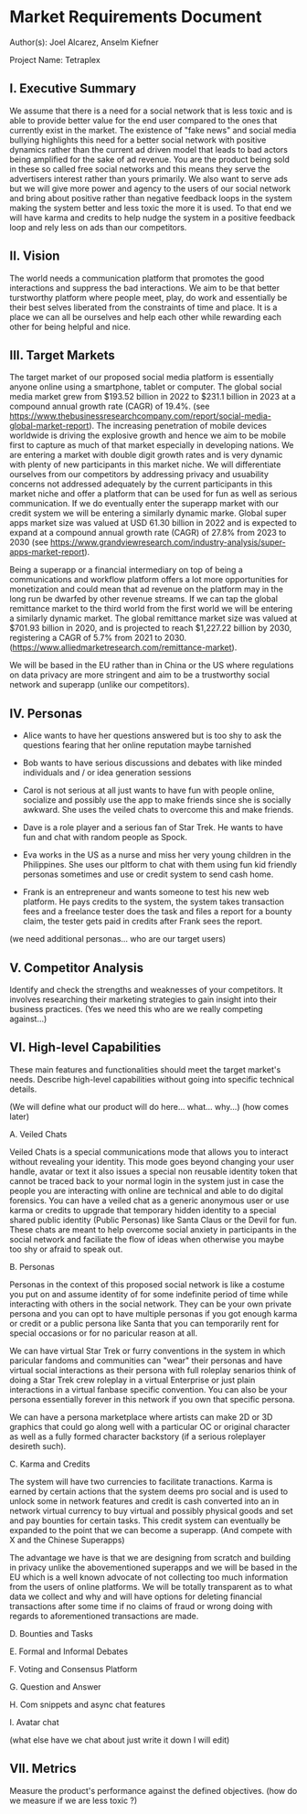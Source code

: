 # Market Requirements Document 

Author(s): Joel Alcarez, Anselm Kiefner

Project Name: Tetraplex

## I. Executive Summary

We assume that there is a need for a social network that is less toxic and is able to provide better value for the end user compared to the ones that currently exist in the market. The existence of "fake news" and social media bullying highlights this need for a better social network with positive dynamics rather than the current ad driven model that leads to bad actors being amplified for the sake of ad revenue. You are the product being sold in these so called free social networks and this means they serve the advertisers interest rather than yours primarily.  We also want to serve ads but we will give more power and agency to the users of our social network and bring about positive rather than negative feedback loops in the system making the system better and less toxic the more it is used. To that end we will have karma and credits to help nudge the system in a positive feedback loop and rely less on ads than our competitors. 

## II. Vision

The world needs a communication platform that promotes the good interactions and suppress the bad interactions. We aim to be that better turstworthy platform where people meet, play, do work and essentially be their best selves liberated from the constraints of time and place. It is a place we can all be ourselves and help each other while rewarding each other for being helpful and nice.


## III. Target Markets

The target market of our proposed social media platform is essentially anyone online using a smartphone, tablet or computer. The global social media market grew from $193.52 billion in 2022 to $231.1 billion in 2023 at a compound annual growth rate (CAGR) of 19.4%. (see https://www.thebusinessresearchcompany.com/report/social-media-global-market-report). The increasing penetration of mobile devices worldwide is driving the explosive growth and hence we aim to be mobile first to capture as much of that market especially in developing nations. We are entering a market with double digit growth rates and is very dynamic with plenty of new participants in this market niche. We will differentiate ourselves from our competitors by addressing privacy and usuability concerns not addressed adequately by the current participants in this market niche and offer a platform that can be used for fun as well as serious communication. If we do eventually enter the superapp market with our credit system we will be entering a similarly dynamic marke. Global super apps market size was valued at USD 61.30 billion in 2022 and is expected to expand at a compound annual growth rate (CAGR) of 27.8% from 2023 to 2030 (see https://www.grandviewresearch.com/industry-analysis/super-apps-market-report).

Being a superapp or a financial intermediary on top of being a communications and workflow platform offers a lot more opportunities for monetization and could mean that ad revenue on the platform may in the long run be dwarfed by other revenue streams. If we can tap the global remittance market to the third world from the first world we will be entering a similarly dynamic market. The global remittance market size was valued at $701.93 billion in 2020, and is projected to reach $1,227.22 billion by 2030, registering a CAGR of 5.7% from 2021 to 2030. (https://www.alliedmarketresearch.com/remittance-market).

We will be based in the EU rather than in China or the US where regulations on data privacy are more stringent and aim to be a trustworthy social network and superapp (unlike our competitors).


## IV. Personas

* Alice wants to have her questions answered but is too shy to ask the questions fearing that her online reputation maybe tarnished

* Bob wants to have serious discussions and debates with like minded individuals and / or idea generation sessions 

* Carol is not serious at all just wants to have fun with people online, socialize and possibly use the app to make friends since she is socially awkward. She uses the veiled chats to overcome this and make friends.

* Dave is a role player and a serious fan of Star Trek. He wants to have fun and chat with random people as Spock.

* Eva works in the US as a nurse and miss her very young children in the Philippines. She uses our pltform to chat with them using fun kid friendly personas sometimes and use or credit system to send cash home.

* Frank is an entrepreneur and wants someone to test his new web platform. He pays credits to the system, the system takes transaction fees and a freelance tester does the task and files a report for a bounty claim, the tester gets paid in credits after Frank sees the report.

(we need additional personas... who are our target users)

## V. Competitor Analysis

Identify and check the strengths and weaknesses of your competitors. It involves researching their marketing strategies to gain insight into their business practices. (Yes we need this who are we really competing against...)


## VI. High-level Capabilities

These main features and functionalities should meet the target market's needs. Describe high-level capabilities without going into specific technical details.

(We will define what our product will do here... what... why...) (how comes later)

A. Veiled Chats

Veiled Chats is a special communications mode that allows you to interact without revealing your identity. This mode goes beyond changing your user handle, avatar or text it also issues a special non reusable identity token that cannot be traced back to your normal login in the system just in case the people you are interacting with online are technical and able to do digital forensics.
You can have a veiled chat as a generic anonymous user or use karma or credits to upgrade that temporary hidden identity to a special shared public identity (Public Personas) like Santa Claus or the Devil for fun. These chats are meant to help overcome social anxiety in participants in the social network and faciliate the flow of ideas when otherwise you maybe too shy or afraid to speak out.

B. Personas

Personas in the context of this proposed social network is like a costume you put on and assume identity of for some indefinite period of time while interacting with others in the social network. They can be your own private persona and you can opt to have multiple personas if you got enough karma or credit or a public persona like Santa that you can temporarily rent for special occasions or for no paricular reason at all.

We can have virtual Star Trek or furry conventions in the system in which paricular  fandoms and communities can "wear" their personas and have virtual social interactions as their persona with full roleplay senarios think of doing a Star Trek crew roleplay in a virtual Enterprise or just plain interactions in a virtual fanbase specific convention. You can also be your persona essentially forever in this network if you own that specific persona. 

We can have a persona marketplace where artists can make 2D or 3D graphics that could go along well with a particular OC or original character as well as a fully formed character backstory (if a serious roleplayer desireth such).

C. Karma and Credits

The system will have two currencies to facilitate tranactions. Karma is earned by certain actions that the system deems pro social and is used to unlock some in network features and credit is cash converted into an in network virtual currency to buy virtual and possibly physical goods and set and pay bounties for certain tasks. This credit system can eventually be expanded to the point that we can become a superapp. (And compete with X and the Chinese Superapps) 

The advantage we have is that we are designing from scratch and building in privacy unlike the abovementioned superapps and we will be based in the EU which is a well known advocate of not collecting too much information from the users of online platforms. We will be totally transparent as to what data we collect and why and will have options for deleting financial transactions after some time if no claims of fraud or wrong doing with regards to aforementioned transactions are made.

D. Bounties and Tasks
    
E. Formal and Informal Debates

F. Voting and Consensus Platform

G. Question and Answer

H. Com snippets and async chat features

I. Avatar chat

(what else have we chat about just write it down I will edit)

## VII. Metrics

Measure the product's performance against the defined objectives. 
(how do we measure if we are less toxic ?)
